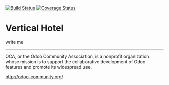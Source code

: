 [![Build Status](https://travis-ci.org/OCA/vertical-hotel.svg?branch=11.0)](https://travis-ci.org/OCA/vertical-hotel)
[![Coverage Status](https://coveralls.io/repos/OCA/vertical-hotel/badge.png?branch=11.0)](https://coveralls.io/r/OCA/vertical-hotel?branch=11.0)

# Vertical Hotel

write me



----

OCA, or the Odoo Community Association, is a nonprofit organization whose
mission is to support the collaborative development of Odoo features and
promote its widespread use.

http://odoo-community.org/
